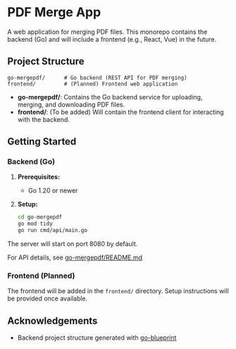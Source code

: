 # PDF Merge App

A web application for merging PDF files. This monorepo contains the backend (Go) and will include a frontend (e.g., React, Vue) in the future.

## Project Structure

```
go-mergepdf/      # Go backend (REST API for PDF merging)
frontend/         # (Planned) Frontend web application
```

- **go-mergepdf/**: Contains the Go backend service for uploading, merging, and downloading PDF files.  
- **frontend/**: (To be added) Will contain the frontend client for interacting with the backend.

## Getting Started

### Backend (Go)

1. **Prerequisites:**  
   - Go 1.20 or newer

2. **Setup:**  
   ```bash
   cd go-mergepdf
   go mod tidy
   go run cmd/api/main.go
   ```

The server will start on port 8080 by default.

For API details, see [go-mergepdf/README.md](go-mergepdf/README.md)

### Frontend (Planned)

The frontend will be added in the `frontend/` directory. Setup instructions will be provided once available.

## Acknowledgements
- Backend project structure generated with [go-blueprint](https://github.com/Melkeydev/go-blueprint)